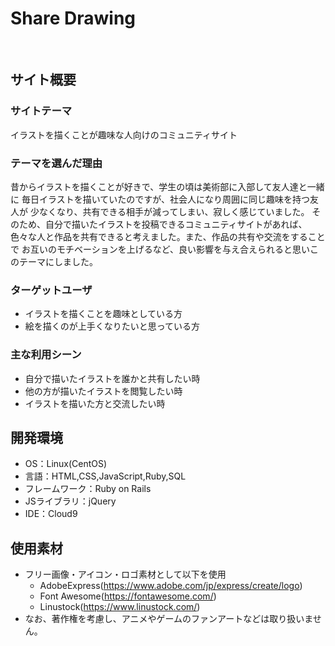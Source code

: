 # Share Drawing
​
## サイト概要
### サイトテーマ
イラストを描くことが趣味な人向けのコミュニティサイト
​
### テーマを選んだ理由
昔からイラストを描くことが好きで、学生の頃は美術部に入部して友人達と一緒に
毎日イラストを描いていたのですが、社会人になり周囲に同じ趣味を持つ友人が
少なくなり、共有できる相手が減ってしまい、寂しく感じていました。
そのため、自分で描いたイラストを投稿できるコミュニティサイトがあれば、
色々な人と作品を共有できると考えました。また、作品の共有や交流をすることで
お互いのモチベーションを上げるなど、良い影響を与え合えられると思いこのテーマにしました。
​
### ターゲットユーザ
* イラストを描くことを趣味としている方
* 絵を描くのが上手くなりたいと思っている方
​
### 主な利用シーン
* 自分で描いたイラストを誰かと共有したい時
* 他の方が描いたイラストを閲覧したい時
* イラストを描いた方と交流したい時

## 開発環境
- OS：Linux(CentOS)
- 言語：HTML,CSS,JavaScript,Ruby,SQL
- フレームワーク：Ruby on Rails
- JSライブラリ：jQuery
- IDE：Cloud9
​
## 使用素材
- フリー画像・アイコン・ロゴ素材として以下を使用
  - AdobeExpress(https://www.adobe.com/jp/express/create/logo)
  - Font Awesome(https://fontawesome.com/)
  - Linustock(https://www.linustock.com/)
- なお、著作権を考慮し、アニメやゲームのファンアートなどは取り扱いません。